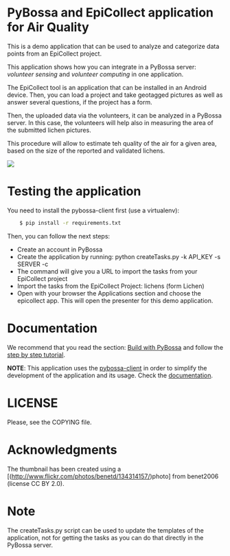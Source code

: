 PyBossa and EpiCollect application for Air Quality
==================================================

This is a demo application that can be used to analyze and categorize data
points from an EpiCollect project.

This application shows how you can integrate in a PyBossa server: *volunteer
sensing* and *volunteer computing* in one application.

The EpiCollect tool is an application that can be installed in an Android
device. Then, you can load a project and take geotagged pictures as well as
answer several questions, if the project has a form.

Then, the uploaded data via the volunteers, it can be analyzed in a PyBossa
server. In this case, the volunteers will help also in measuring the area of
the submitted lichen pictures.

This procedure will allow to estimate teh quality of the air for a given area,
based on the size of the reported and validated lichens.

![](http://i.imgur.com/AQYEwDZ.png)

Testing the application
=======================

You need to install the pybossa-client first (use a virtualenv):

```bash
    $ pip install -r requirements.txt
```
Then, you can follow the next steps:

*  Create an account in PyBossa
*  Create the application by running: python createTasks.py -k API_KEY -s SERVER -c
*  The command will give you a URL to import the tasks from your EpiCollect
   project
*  Import the tasks from the EpiCollect Project: lichens (form Lichen)
*  Open with your browser the Applications section and choose the epicollect app. This will open the presenter for this demo application.

Documentation
=============

We recommend that you read the section: [Build with PyBossa](http://docs.pybossa.com/en/latest/build_with_pybossa.html) and follow the [step by step tutorial](http://docs.pybossa.com/en/latest/user/tutorial.html).

**NOTE**: This application uses the [pybossa-client](https://pypi.python.org/pypi/pybossa-client) in order to simplify the development of the application and its usage. Check the [documentation](http://pythonhosted.org/pybossa-client/).


LICENSE
=======

Please, see the COPYING file.


Acknowledgments
===============

The thumbnail has been created using a [(http://www.flickr.com/photos/benetd/134314157/)photo] from benet2006 (license CC BY 2.0).

Note
====
The createTasks.py script can be used to update the templates of the
application, not for getting the tasks as you can do that directly in the
PyBossa server.
